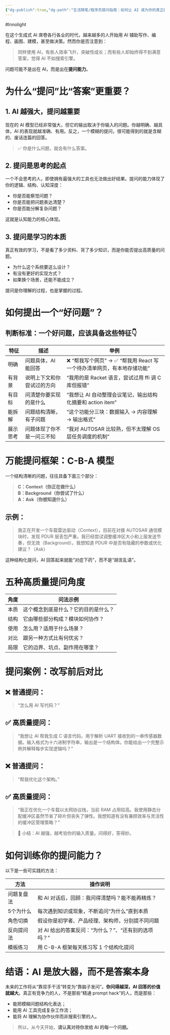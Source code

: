 ```yaml
---
{"dg-publish":true,"dg-path":"生活随笔/程序员提问指南：如何让 AI 成为你的真正副手.md","permalink":"/生活随笔/程序员提问指南：如何让 AI 成为你的真正副手/","created":"2025-07-14T14:58:55.384+08:00","updated":"2025-07-14T15:15:11.875+08:00"}
---
```


#Innolight

在这个生成式 AI 席卷各行各业的时代，越来越多的人开始用 AI 辅助写作、编程、画图、建模，甚至做决策。然而你是否注意到：

> 同样使用 AI，有些人效率飞升，突破性成长；而有些人却始终得不到满意答案，觉得 AI 不如搜索引擎。

问题可能不是出在 AI，而是出在**提问能力**。

# 为什么“提问”比“答案”更重要？

## 1. AI 越强大，提问越重要

现在的 AI 模型已经非常强大，但它的输出取决于你输入的问题。你越明确、越具体，AI 的表现就越准确、有用。反之，一个模糊的提问，很可能得到的就是含糊的、废话连篇的回答。

> ✅ 你是什么问题，就会有什么答案。

## 2. 提问是思考的起点

一个不会思考的人，即使拥有最强大的工具也无法做出好结果。提问的能力体现了你的逻辑、结构、认知深度：

- 你是否能察觉问题？
- 你是否能把问题表达清楚？
- 你是否能分解复杂问题？

这就是认知能力的核心体现。

## 3. 提问是学习的本质

真正有效的学习，不是看了多少资料、背了多少知识，而是你能否提出高质量的问题。

- 为什么这个系统要这么设计？
- 有没有更好的实现方式？
- 如果换个场景，还能不能成立？

提问是你理解的过程，也是掌握的过程。

# 如何提出一个“好问题”？

## 判断标准：一个好问题，应该具备这些特征👇

|特征|描述|举例|
|---|---|---|
|明确|问题具体，AI 能回答|❌ “帮我写个网页” → ✅ “帮我用 React 写一个待办清单网页，有本地存储功能”|
|有背景|说明上下文和你尝试过的方向|“我用的是 Racket 语言，尝试过用 ffi 调 C 库但报错”|
|有目标|问清楚你要实现的是什么|“我想让 AI 自动整理会议笔记，输出结构化摘要和 action item”|
|能拆解|问题结构清晰，有子问题|“这个功能分三块：数据输入 → 内容理解 → 输出格式”|
|展示思考|问题体现了你不是一问三不知|“我对 AUTOSAR 比较熟，但不太理解 OS 层任务调度的机制”|

# 万能提问框架：C-B-A 模型

一个结构清晰的问题，往往具备下面三个部分：

> **C：Context（你正在做什么）**  
> **B：Background（你尝试了什么）**  
> **A：Ask（你想知道什么）**

## 示例：

> 我正在开发一个车载雷达驱动（Context），目前在对接 AUTOSAR 通信模块时，发现 PDUR 层丢包严重。我已经尝试调整缓冲区大小和上层发送节奏，但无效（Background）。我想知道 PDUR 中是否有隐藏的参数或优化建议？（Ask）

这种结构化提问，AI 回答起来就能“对症下药”，而不是“胡言乱语”。

# 五种高质量提问角度

|角度|问法示例|
|---|---|
|本质|这个概念到底是什么？它的目的是什么？|
|结构|它由哪些部分构成？模块如何协作？|
|使用|怎么用？适用于什么场景？|
|对比|跟另一种方式比有何优劣？|
|局限|它的边界、坑点、副作用在哪里？|

# 提问案例：改写前后对比

## ❌ 普通提问：

> “怎么用 AI 写代码？”

## ✅ 高质量提问：

> “我想让 AI 帮我生成 C 语言代码，用于解析 UART 接收到的一串传感器数据。输入格式为十六进制字符串，输出是一个结构体。你能给出一个完整示例并解释每步实现逻辑吗？”

## ❌ 普通提问：

> “帮我优化这个架构。”

## ✅ 高质量提问：

> “我正在优化一个车载以太网协议栈，当前 RAM 占用较高。我使用静态分配缓冲区虽然节省了碎片但丧失了弹性。我想知道有没有兼顾效率与灵活性的缓冲区管理策略？”

> 🌱 小结：AI 越强，越考验你的输入质量。问得好，答得妙。

# 如何训练你的提问能力？

以下是一些可实践的方法：

| 方法    | 操作说明                           |
| ----- | ------------------------------ |
| 问题复盘法 | 和 AI 对话后，回顾：我问得清楚吗？能不能再精炼？     |
| 5个为什么 | 每次遇到知识或现象，不断追问“为什么”直到本质        |
| 角色切换  | 假设你是初学者、产品经理、架构师，分别提不同问题       |
| 反向提问法 | 对 AI 给出的答案反问：“为什么？”、“还有别的选项吗？” |
| 模板练习  | 用 C-B-A 框架每天练习写 1 个结构化提问       |

# 结语：AI 是放大器，而不是答案本身

未来的工作将从“靠双手干活”转变为“靠脑子发问”。**你问得越深，AI 回答的价值就越大**。真正有竞争力的人，不是那些“精通 prompt hack”的人，而是那些：

- 能把模糊问题结构化表达；
- 能用 AI 工具完成复杂工作流；
- 能将 AI 理解为协作伙伴而非搜索引擎的人。

> 所以，从今天开始，**请认真对待你发给 AI 的每一个问题。**